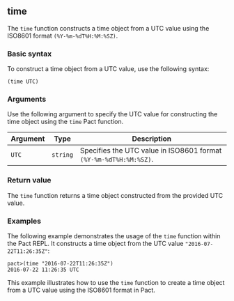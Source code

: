 ## time
The `time` function constructs a time object from a UTC value using the ISO8601 format `(%Y-%m-%dT%H:%M:%SZ)`.

### Basic syntax

To construct a time object from a UTC value, use the following syntax:

`(time UTC)`

### Arguments

Use the following argument to specify the UTC value for constructing the time object using the `time` Pact function.

| Argument | Type | Description |
| --- | --- | --- |
| `UTC` | `string` | Specifies the UTC value in ISO8601 format `(%Y-%m-%dT%H:%M:%SZ)`. |

### Return value

The `time` function returns a time object constructed from the provided UTC value.

### Examples

The following example demonstrates the usage of the `time` function within the Pact REPL. It constructs a time object from the UTC value `"2016-07-22T11:26:35Z"`:

```pact
pact>(time "2016-07-22T11:26:35Z")
2016-07-22 11:26:35 UTC
```

This example illustrates how to use the `time` function to create a time object from a UTC value using the ISO8601 format in Pact.
